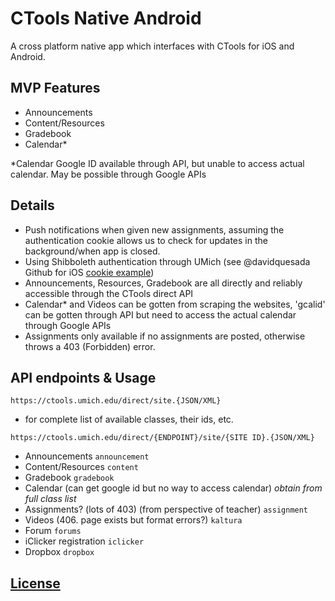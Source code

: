 CTools Native Android
===========================
A cross platform native app which interfaces with CTools for iOS and Android.

MVP Features
-----
- Announcements
- Content/Resources
- Gradebook
- Calendar*

*Calendar Google ID available through API, but unable to access actual calendar. May be possible through Google APIs

Details
-----
- Push notifications when given new assignments, assuming the authentication cookie allows us to check for updates in the background/when app is closed.
- Using Shibboleth authentication through UMich (see @davidquesada Github for iOS [cookie example](https://github.com/davidquesada/BluePrinter/blob/863ecfe42adef21063cde584fd2ed245a9461567/BluePrinterCore/BluePrinterCore/Model/Network/MPrintCosignManager.m))
- Announcements, Resources, Gradebook are all directly and reliably accessible through the CTools direct API
- Calendar* and Videos can be gotten from scraping the websites, 'gcalid' can be gotten through API but need to access the actual calendar through Google APIs
- Assignments only available if no assignments are posted, otherwise throws a 403 (Forbidden) error.

API endpoints & Usage
-----
`https://ctools.umich.edu/direct/site.{JSON/XML}`
- for complete list of available classes, their ids, etc.

`https://ctools.umich.edu/direct/{ENDPOINT}/site/{SITE ID}.{JSON/XML}`
- Announcements `announcement`
- Content/Resources `content`
- Gradebook `gradebook`
- Calendar (can get google id but no way to access calendar) *obtain from full class list*
- Assignments? (lots of 403) (from perspective of teacher) `assignment`
- Videos (406. page exists but format errors?) `kaltura`
- Forum `forums`
- iClicker registration `iclicker`
- Dropbox `dropbox`

[License](LICENSE.md)
-----
